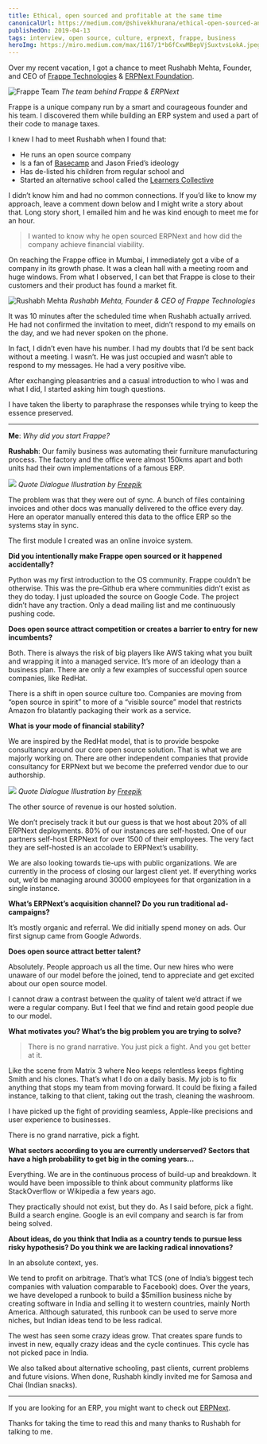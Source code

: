 ```yaml
---
title: Ethical, open sourced and profitable at the same time
canonicalUrl: https://medium.com/@shivekkhurana/ethical-open-sourced-and-profitable-at-the-same-time-16c53efdfe5a
publishedOn: 2019-04-13
tags: interview, open source, culture, erpnext, frappe, business
heroImg: https://miro.medium.com/max/1167/1*b6fCxwMBepVjSuxtvsLokA.jpeg
---
```

Over my recent vacation, I got a chance to meet Rushabh Mehta, Founder, and CEO of [Frappe Technologies](https://frappe.io/) & [ERPNext Foundation](https://erpnext.com/).

![Frappe Team](https://miro.medium.com/max/1167/1*b6fCxwMBepVjSuxtvsLokA.jpeg)
*The team behind Frappe & ERPNext*

Frappe is a unique company run by a smart and courageous founder and his team. I discovered them while building an ERP system and used a part of their code to manage taxes.

I knew I had to meet Rushabh when I found that:

- He runs an open source company
- Is a fan of [Basecamp](https://basecamp.com/) and Jason Fried’s ideology
- Has de-listed his children from regular school and
- Started an alternative school called the [Learners Collective](http://www.learnerscollective.in/)

I didn’t know him and had no common connections. If you’d like to know my approach, leave a comment down below and I might write a story about that. Long story short, I emailed him and he was kind enough to meet me for an hour.

> I wanted to know why he open sourced ERPNext and how did the company achieve financial viability.

On reaching the Frappe office in Mumbai, I immediately got a vibe of a company in its growth phase. It was a clean hall with a meeting room and huge windows. From what I observed, I can bet that Frappe is close to their customers and their product has found a market fit.

![Rushabh Mehta](https://miro.medium.com/max/800/1*LftgkzUqlwbG9HLSQbeirw.jpeg)
*Rushabh Mehta, Founder & CEO of Frappe Technologies*

It was 10 minutes after the scheduled time when Rushabh actually arrived. He had not confirmed the invitation to meet, didn’t respond to my emails on the day, and we had never spoken on the phone.

In fact, I didn’t even have his number. I had my doubts that I’d be sent back without a meeting. I wasn’t. He was just occupied and wasn’t able to respond to my messages. He had a very positive vibe.

After exchanging pleasantries and a casual introduction to who I was and what I did, I started asking him tough questions.

I have taken the liberty to paraphrase the responses while trying to keep the essence preserved.

---

**Me**: *Why did you start Frappe?*

**Rushabh**: Our family business was automating their furniture manufacturing process. The factory and the office were almost 150kms apart and both units had their own implementations of a famous ERP.

![](https://miro.medium.com/max/1856/1*A-GfQuocDw1QSRI-ALe28w.jpeg)
*Quote Dialogue Illustration by [Freepik](http://freepik.com/)*

The problem was that they were out of sync. A bunch of files containing invoices and other docs was manually delivered to the office every day. Here an operator manually entered this data to the office ERP so the systems stay in sync.

The first module I created was an online invoice system.

**Did you intentionally make Frappe open sourced or it happened accidentally?**

Python was my first introduction to the OS community. Frappe couldn’t be otherwise. This was the pre-Github era where communities didn’t exist as they do today. I just uploaded the source on Google Code. The project didn’t have any traction. Only a dead mailing list and me continuously pushing code.

**Does open source attract competition or creates a barrier to entry for new incumbents?**

Both. There is always the risk of big players like AWS taking what you built and wrapping it into a managed service. It’s more of an ideology than a business plan. There are only a few examples of successful open source companies, like RedHat.

There is a shift in open source culture too. Companies are moving from “open source in spirit” to more of a “visible source” model that restricts Amazon fro blatantly packaging their work as a service.

**What is your mode of financial stability?**

We are inspired by the RedHat model, that is to provide bespoke consultancy around our core open source solution. That is what we are majorly working on. There are other independent companies that provide consultancy for ERPNext but we become the preferred vendor due to our authorship.

![](https://miro.medium.com/max/1856/1*217E1x7qk_hDyDkQiLXesQ.jpeg)
*Quote Dialogue Illustration by [Freepik](http://freepik.com/)*

The other source of revenue is our hosted solution.

We don’t precisely track it but our guess is that we host about 20% of all ERPNext deployments. 80% of our instances are self-hosted. One of our partners self-host ERPNext for over 1500 of their employees. The very fact they are self-hosted is an accolade to ERPNext’s usability.

We are also looking towards tie-ups with public organizations. We are currently in the process of closing our largest client yet. If everything works out, we’d be managing around 30000 employees for that organization in a single instance.

**What’s ERPNext’s acquisition channel? Do you run traditional ad-campaigns?**

It’s mostly organic and referral. We did initially spend money on ads. Our first signup came from Google Adwords.

**Does open source attract better talent?**

Absolutely. People approach us all the time. Our new hires who were unaware of our model before the joined, tend to appreciate and get excited about our open source model.

I cannot draw a contrast between the quality of talent we’d attract if we were a regular company. But I feel that we find and retain good people due to our model.

**What motivates you? What’s the big problem you are trying to solve?**

> There is no grand narrative. You just pick a fight. And you get better at it.


Like the scene from Matrix 3 where Neo keeps relentless keeps fighting Smith and his clones. That’s what I do on a daily basis. My job is to fix anything that stops my team from moving forward. It could be fixing a failed instance, talking to that client, taking out the trash, cleaning the washroom.

I have picked up the fight of providing seamless, Apple-like precisions and user experience to businesses.

There is no grand narrative, pick a fight.

**What sectors according to you are currently underserved? Sectors that have a high probability to get big in the coming years…**

Everything. We are in the continuous process of build-up and breakdown. It would have been impossible to think about community platforms like StackOverflow or Wikipedia a few years ago.

They practically should not exist, but they do. As I said before, pick a fight. Build a search engine. Google is an evil company and search is far from being solved.

**About ideas, do you think that India as a country tends to pursue less risky hypothesis? Do you think we are lacking radical innovations?**

In an absolute context, yes.

We tend to profit on arbitrage. That’s what TCS (one of India’s biggest tech companies with valuation comparable to Facebook) does. Over the years, we have developed a runbook to build a $5million business niche by creating software in India and selling it to western countries, mainly North America. Although saturated, this runbook can be used to serve more niches, but Indian ideas tend to be less radical.

The west has seen some crazy ideas grow. That creates spare funds to invest in new, equally crazy ideas and the cycle continues. This cycle has not picked pace in India.

We also talked about alternative schooling, past clients, current problems and future visions. When done, Rushabh kindly invited me for Samosa and Chai (Indian snacks).
___

If you are looking for an ERP, you might want to check out [ERPNext](http://erpnext.com/).

Thanks for taking the time to read this and many thanks to Rushabh for talking to me.